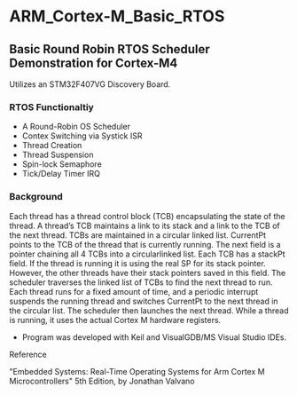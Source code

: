 # ARM_Cortex-M_Basic_RTOS
## Basic Round Robin RTOS Scheduler Demonstration for Cortex-M4

Utilizes an STM32F407VG Discovery Board.

### RTOS Functionaltiy
* A Round-Robin OS Scheduler
* Contex Switching via Systick ISR
* Thread Creation
* Thread Suspension
* Spin-lock Semaphore
* Tick/Delay Timer IRQ 

### Background

Each thread has a thread control block (TCB) encapsulating the state of the thread. A thread’s TCB maintains a link to its stack and a link to the TCB of the next thread. TCBs are maintained in a circular linked list. CurrentPt points to the TCB of the thread that is currently running. The next field is a pointer chaining all 4 TCBs into a circularlinked list. Each TCB has a stackPt field. If the thread is running it is using the real SP for its stack pointer. However, the other threads have their stack pointers saved in this field. The scheduler traverses the linked list of TCBs to find the next thread to run. Each thread runs for a fixed amount of time, and a periodic interrupt suspends the running thread and switches CurrentPt to the next thread in the circular list. The scheduler then launches the next thread. While a thread is running, it uses the actual Cortex M hardware registers.

* Program was developed with Keil and VisualGDB/MS Visual Studio IDEs.


Reference

"Embedded Systems: Real-Time Operating Systems for Arm Cortex M Microcontrollers" 5th Edition, by Jonathan Valvano
